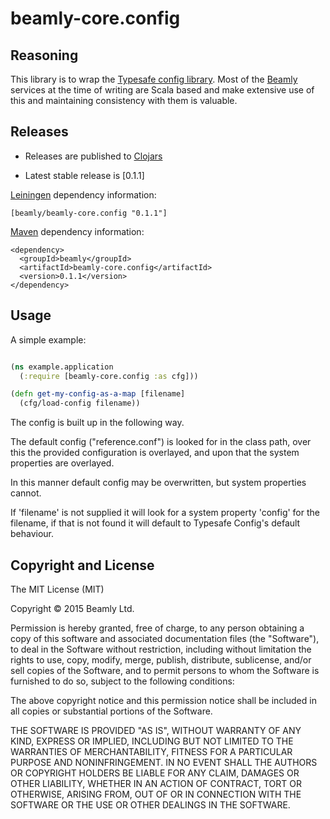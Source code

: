 # beamly-core.config


## Reasoning

This library is to wrap the [Typesafe config library](https://github.com/typesafehub/config).  Most of the [Beamly] services at the time of writing are Scala based and make extensive use of this and maintaining consistency with them is valuable.


## Releases

* Releases are published to [Clojars]

* Latest stable release is [0.1.1]

[Leiningen] dependency information:

    [beamly/beamly-core.config "0.1.1"]

[Maven] dependency information:

    <dependency>
      <groupId>beamly</groupId>
      <artifactId>beamly-core.config</artifactId>
      <version>0.1.1</version>
    </dependency>

[Beamly]: https://beamly.com/
[Clojars]: http://clojars.org/
[Leiningen]: http://leiningen.org/
[Maven]: http://maven.apache.org/

## Usage

A simple example:

```clojure

(ns example.application
  (:require [beamly-core.config :as cfg]))

(defn get-my-config-as-a-map [filename]
  (cfg/load-config filename))

```

The config is built up in the following way.

The default config ("reference.conf") is looked for in the class path, over this the provided configuration is overlayed, and upon that the system properties are overlayed.

In this manner default config may be overwritten, but system properties cannot.

If 'filename' is not supplied it will look for a system property 'config' for the filename, if that is not found it will default to Typesafe Config's default behaviour.


## Copyright and License

The MIT License (MIT)

Copyright © 2015 Beamly Ltd.

Permission is hereby granted, free of charge, to any person obtaining a copy of
this software and associated documentation files (the "Software"), to deal in
the Software without restriction, including without limitation the rights to
use, copy, modify, merge, publish, distribute, sublicense, and/or sell copies of
the Software, and to permit persons to whom the Software is furnished to do so,
subject to the following conditions:

The above copyright notice and this permission notice shall be included in all
copies or substantial portions of the Software.

THE SOFTWARE IS PROVIDED "AS IS", WITHOUT WARRANTY OF ANY KIND, EXPRESS OR
IMPLIED, INCLUDING BUT NOT LIMITED TO THE WARRANTIES OF MERCHANTABILITY, FITNESS
FOR A PARTICULAR PURPOSE AND NONINFRINGEMENT. IN NO EVENT SHALL THE AUTHORS OR
COPYRIGHT HOLDERS BE LIABLE FOR ANY CLAIM, DAMAGES OR OTHER LIABILITY, WHETHER
IN AN ACTION OF CONTRACT, TORT OR OTHERWISE, ARISING FROM, OUT OF OR IN
CONNECTION WITH THE SOFTWARE OR THE USE OR OTHER DEALINGS IN THE SOFTWARE.


